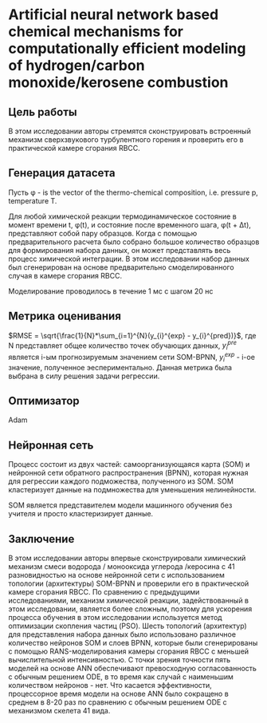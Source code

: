 # Artificial neural network based chemical mechanisms for computationally efficient modeling of hydrogen/carbon monoxide/kerosene combustion

## Цель работы
В этом исследовании авторы стремятся сконструировать
встроенный механизм сверхзвукового турбулентного горения и
проверить его в практической камере сгорания RBCC.

## Генерация датасета
Пусть &phi; - is the vector of the thermo-chemical composition, i.e.
pressure p, temperature T.

Для любой химической
реакции термодинамическое состояние в момент времени t, &phi;(t), и
состояние после временного шага, &phi;(t + &Delta;t), представляют собой пару образцов. Когда
с помощью предварительного расчета было собрано большое количество образцов
для формирования набора данных, он может представлять весь процесс
химической интеграции. В этом исследовании набор данных был сгенерирован
на основе предварительно смоделированного случая в камере сгорания RBCC.

Моделирование проводилось в течение 1 мс с шагом 20 нс

## Метрика оценивания 
$RMSE = \sqrt{\frac{1}{N}*\sum_{i=1}^{N}(y_{i}^{exp} - y_{i}^{pred})}$, где N представляет общее количество точек обучающих данных,
$y_{i}^{pre}$ является i-ым прогнозируемым значением сети SOM-BPNN, $y_{i}^{exp}$ - i-ое значение, полученное эеспериментально. 
Данная метрика была выбрана в силу решения задачи регрессии.

## Оптимизатор
Adam

## Нейронная сеть

Процесс состоит из двух частей: самоорганизующаяся карта (SOM) и нейронной сети обратного распространения (BPNN), которая нужная для регрессии каждого подможества, полученного из SOM. SOM кластеризует данные на подмножества для уменьшения нелинейности.

SOM является представителем модели машинного обучения без учителя и просто кластеризирует данные.

## Заключение
В этом исследовании авторы впервые сконструировали
химический механизм смеси водорода / монооксида углерода
/керосина с 41 разновидностью на основе нейронной сети с использованием топологии (архитектуры) SOM-BPNN
и проверили его в практической камере сгорания RBCC.
По сравнению с предыдущими исследованиями,
механизм химической реакции, задействованный в этом исследовании, является более сложным, поэтому для
ускорения процесса обучения в этом исследовании используется метод оптимизации скопления частиц (PSO). Шесть топологий (архитектур) для представления набора данных было
использовано различное количество нейронов SOM и слоев BPNN, которые были сгенерированы с помощью
RANS-моделирования камеры сгорания RBCC с меньшей
вычислительной интенсивностью.
С точки зрения точности пять моделей на основе ANN обеспечивают
превосходную согласованность с обычным решением ODE, в то время как
случай с наименьшим количеством нейронов - нет. Что касается
эффективности, процессорное время модели на основе ANN было сокращено
в среднем в 8-20 раз по сравнению с обычным решением ODE
с механизмом скелета 41 вида.